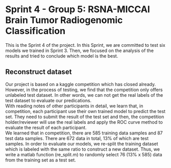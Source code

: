 # Sprint 4 -  Group 5: RSNA-MICCAI Brain Tumor Radiogenomic Classification
This is the Sprint 4 of the project. In this Sprint, we are committed to test six models we trained in Sprint 3. 
Then, we focused on the analysis of the results and tried to conclude which model is the best. 

## Reconstruct dataset
Our project is based on a kaggle competition which has closed already. However, in the process of testing, we find that the competition only offers unlabeled 
test dataset. In other words, we can not get the real labels of the test dataset to evaluate our predications.</br>
With reading notes of other participants in detail, we learn that, in competition, each participant use their own trained model to predict the test set. 
They need to submit the result of the test set and then, the competition holder/reviewer will use the real labels and apply the ROC curve method to evaluate
the result of each participant.</br>
We learned that in competition, there are 585 training data samples and 87 test data samples. There are 672 data in total, 13% of which are test samples. 
In order to evaluate our models, we re-split the training dataset which is labeled with the same ratio to construct a new dataset. Thus, we write a matlab 
function (re_split.m) to randomly select 76 (13% x 585) data from the training set as a test set.




